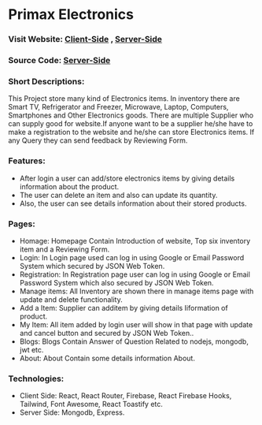 # Primax Electronics

### Visit Website: [Client-Side](https://primax-electronics.web.app/) , [Server-Side](https://primax-electronics.herokuapp.com/)
### Source Code: [Server-Side](https://github.com/ShahariarRahman/Primax-Electronics-Server-Side)

### Short Descriptions:
This Project store many kind of Electronics items. In inventory there are Smart TV, Refrigerator and Freezer, Microwave, Laptop, Computers, Smartphones and Other Electronics goods. There are multiple Supplier who can supply good for website.If anyone want to be a supplier he/she have to make a registration to the website and he/she can store Electronics items. If any Query they can send feedback by Reviewing Form.

### Features:
* After login a user can add/store electronics items by giving details information about the product.
* The user can delete an item and also can update its quantity.
* Also, the user can see details information about their stored products.

### Pages:
* Homage: Homepage Contain Introduction of website, Top six inventory item  and a  Reviewing Form.
* Login: In Login page used can log in using Google or Email Password System which secured by JSON Web Token.
* Registration: In Registration page user can log in using Google or Email Password System which also secured by JSON Web Token.
* Manage items: All Inventory are shown there in manage items page with update and delete functionality.
* Add a Item: Supplier can additem by giving details Iiformation of product.
* My Item: All item added by login user will show in that page with update and cancel button and secured by JSON Web Token..
* Blogs: Blogs Contain Answer of Question Related to nodejs, mongodb, jwt etc.
* About: About Contain some details information About.

### Technologies:
* Client Side: React, React Router, Firebase, React Firebase Hooks, Tailwind, Font Awesome, React Toastify etc.
* Server Side: Mongodb, Express.
